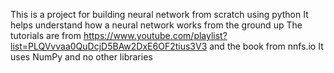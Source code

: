 This is a project for building neural network from scratch using python
It helps understand how a neural network works from the ground up
The tutorials are from https://www.youtube.com/playlist?list=PLQVvvaa0QuDcjD5BAw2DxE6OF2tius3V3
and the book from nnfs.io
It uses NumPy and no other libraries 
